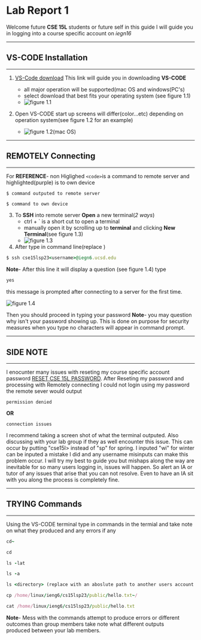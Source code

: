 # Lab Report 1
Welcome future **CSE 15L** students or future self in this guide I will guide you in logging into a course specific account on *iegn16*

---
## VS-CODE Installation  
---
 1.  [VS-Code download](https://code.visualstudio.com/download) This link will guide you in downloading **VS-CODE**
      * all major operation will be supported(mac OS and windows(PC's)
      * select download that best fits your operating system (see figure 1.1)
      * ![figure 1.1](<img width="1512" alt="Screenshot 2023-04-09 at 4 13 23 PM" src="https://user-images.githubusercontent.com/125671517/230800963-585b24f4-d716-415c-bfeb-273bfb3c9f56.png">
)	
  
      
 2. Open VS-CODE start up screens will differ(color...etc) depending on operation system(see figure 1.2 for an example)
      * ![figure 1.2(mac OS)](<img width="1512" alt="Visual Studio Code startup" src="https://user-images.githubusercontent.com/125671517/230800135-b65fc142-950b-45bf-8d90-68f2710e423c.png">
)	

---
## REMOTELY Connecting
---
For **REFERENCE**- non Higlighed ```
                                 <code>
                                 ```is a command to remote server and highlighted(purple) is to own device
```  
$ command outputed to remote server 
```  
```ruby
$ command to own device 
```
                    
 3. To **SSH** into remote server **Open** a new terminal(*2 ways*)
      * ctrl + ` is a short cut to open a terminal
      * manually open it by scrolling up to **terminal** and clicking **New Terminal**(see figure 1.3)
      * ![figure 1.3](<img width="1504" alt="Screenshot 2023-04-09 at 4 24 43 PM" src="https://user-images.githubusercontent.com/125671517/230801491-2674c363-a037-4656-871b-1b0865a52a8e.png">
)	
 4. After type in command line(replace <username>)
```ruby
$ ssh cse15lsp23<username>@iegn6.ucsd.edu
```
 **Note**- After this line it will display a question (see figure 1.4) type
 ```ruby
 yes
 ```
 this message is prompted after connecting to a server for the first time.  
 
 ![figure 1.4](<img width="522" alt="Screenshot 2023-04-09 at 6 13 10 PM" src="https://user-images.githubusercontent.com/125671517/230806499-fe5b2cad-e685-477d-bfd5-a4aa6d9703ed.png">
)  
 
Then you should proceed in typing your password
 **Note**- you may question why isn't your password showing up. This is done on purpose for security measures when you type no characters will appear in command prompt.
 
---
## SIDE NOTE
---
 
 I enocunter many issues with reseting my course specific account password [RESET CSE 15L PASSWORD](https://sdacs.ucsd.edu/~icc/index.php). After Reseting my password and processing with Remotely connecting I could not login using my password the remote sever would output
```
permission denied
``` 
**OR**
```
connection issues
``` 
 
I recommend taking a screen shot of what the terminal outputed. Also discussing with your lab group if they as well encounter this issue. This can occur by putting "cse15<sp>l> instead of "sp" for spring. I inputed "wi" for winter can be inputed a mistake I did and any username misinputs can make this problem occur. I will try my best to guide you but mishaps along the way are inevitable for so many users logging in, issues will happen. So alert an IA or tutor of any issues that arise that you can not resolve. Even to have an IA sit with you along the process is completely fine.
 
 ---
 ## TRYING Commands
 ---
 Using the VS-CODE terminal type in commands in the termial and take note on what they produced and any errors if any
```ruby
cd~
```
```ruby
cd 
```
```ruby
ls -lat
```
```ruby
ls -a
```
```ruby
ls <directory> (replace with an aboslute path to another users account name remember the first 9 characters are the same for everyone)
```
```ruby
cp /home/linux/ieng6/cs15lsp23/public/hello.txt~/
```
```ruby
cat /home/linux/ieng6/cs15lsp23/public/hello.txt
```
**Note**- Mess with the commands attempt to produce errors or different outcomes than group members take note what different outputs  
 produced between your lab members.
 
      


